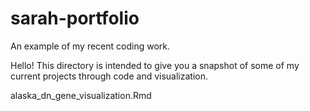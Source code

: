 # sarah-portfolio
An example of my recent coding work.

Hello! This directory is intended to give you a snapshot of some of my current projects through code and visualization.

alaska_dn_gene_visualization.Rmd 
